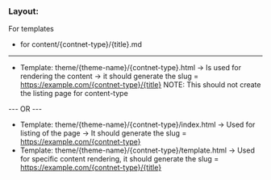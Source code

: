 ### Layout:

For templates

- for content/{contnet-type}/{title}.md

---

- Template: theme/{theme-name}/{contnet-type}.html -> Is used for rendering the content -> it should generate the slug = https://example.com/{contnet-type}/{title}
  NOTE: This should not create the listing page for content-type

--- OR ---

- Template: theme/{theme-name}/{contnet-type}/index.html -> Used for listing of the page -> It should generate the slug = https://example.com/{contnet-type}
- Template: theme/{theme-name}/{contnet-type}/template.html -> Used for specific content rendering, it should generate the slug = https://example.com/{contnet-type}/{title}
